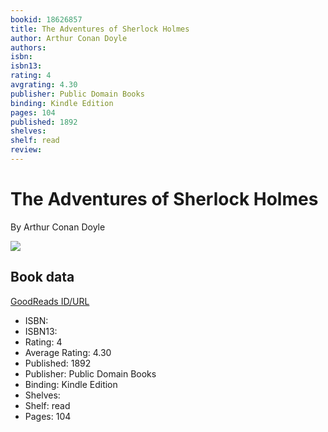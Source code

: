 ```yaml
---
bookid: 18626857
title: The Adventures of Sherlock Holmes
author: Arthur Conan Doyle
authors: 
isbn: 
isbn13: 
rating: 4
avgrating: 4.30
publisher: Public Domain Books
binding: Kindle Edition
pages: 104
published: 1892
shelves: 
shelf: read
review: 
---
```


# The Adventures of Sherlock Holmes

By Arthur Conan Doyle

![](https://i.gr-assets.com/images/S/compressed.photo.goodreads.com/books/1394754946l/18626857.jpg)

## Book data

[GoodReads ID/URL](https://www.goodreads.com/book/show/18626857)

- ISBN: 
- ISBN13: 
- Rating: 4
- Average Rating: 4.30
- Published: 1892
- Publisher: Public Domain Books
- Binding: Kindle Edition
- Shelves: 
- Shelf: read
- Pages: 104

